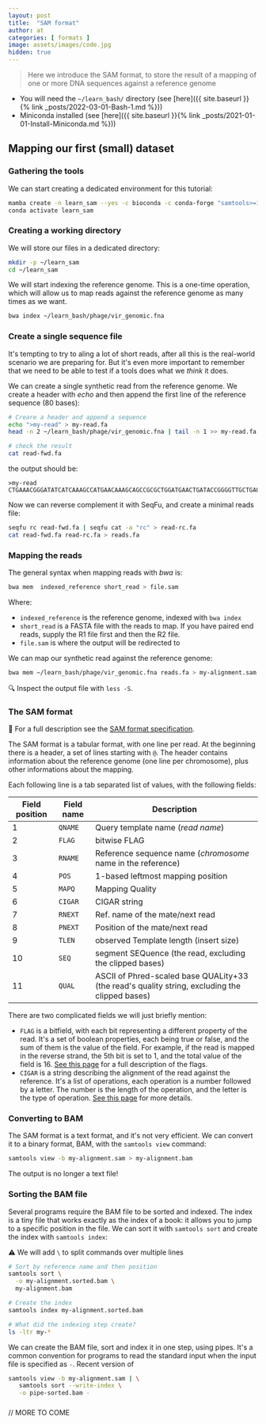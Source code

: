 ```yaml
---
layout: post
title:  "SAM format"
author: at
categories: [ formats ]
image: assets/images/code.jpg
hidden: true
---
```


> Here we introduce the SAM format, to store the result of a mapping
> of one or more DNA sequences against a reference genome

* You will need the `~/learn_bash/` directory (see [here]({{ site.baseurl }}{% link _posts/2022-03-01-Bash-1.md %}))
* Miniconda installed (see [here]({{ site.baseurl }}{% link _posts/2021-01-01-Install-Miniconda.md %}))
  
## Mapping our first (small) dataset

### Gathering the tools

We can start creating a dedicated environment for this tutorial:

```bash
mamba create -n learn_sam --yes -c bioconda -c conda-forge "samtools>=1.12" "bwa>=0.7.17" "seqfu>=1.11"
conda activate learn_sam
```

### Creating a working directory

We will store our files in a dedicated directory:

```bash
mkdir -p ~/learn_sam
cd ~/learn_sam
```

We will start indexing the reference genome. This is a one-time operation, which
will allow us to map reads against the reference genome as many times as we want.

```bash
bwa index ~/learn_bash/phage/vir_genomic.fna
```

### Create a single sequence file

It's tempting to try to aling a lot of short reads, after all this is the real-world
scenario we are preparing for.
But it's even more important to remember that we need to be able to test if a tools does 
what we *think* it does.

We can create a single synthetic read from the reference genome. We create a header
with *echo* and then append the first line of the reference sequence (80 bases):

```bash
# Creare a header and append a sequence
echo ">my-read" > my-read.fa
head -n 2 ~/learn_bash/phage/vir_genomic.fna | tail -n 1 >> my-read.fa

# check the result
cat read-fwd.fa
```

the output should be:

```text
>my-read
CTGAAACGGGATATCATCAAAGCCATGAACAAAGCAGCCGCGCTGGATGAACTGATACCGGGGTTGCTGAGTGAATATAT
```

Now we can reverse complement it with SeqFu, and create a minimal reads file:


```bash
seqfu rc read-fwd.fa | seqfu cat -a "rc" > read-rc.fa
cat read-fwd.fa read-rc.fa > reads.fa
```

### Mapping the reads

The general syntax when mapping reads with *bwa* is:

```bash
bwa mem  indexed_reference short_read > file.sam
```

Where:

* `indexed_reference` is the reference genome, indexed with `bwa index`
* `short_read` is a FASTA file with the reads to map. If you have paired end reads, supply the R1 file first and then the R2 file.
* `file.sam` is where the output will be redirected to

We can map our synthetic read against the reference genome:

```bash
bwa mem ~/learn_bash/phage/vir_genomic.fna reads.fa > my-alignment.sam
```

:mag: Inspect the output file with `less -S`.


### The SAM format

:book: For a full description see the [SAM format specification](https://samtools.github.io/hts-specs/SAMv1.pdf).

The SAM format is a tabular format, with one line per read. At the beginning there is a header, a set of
lines starting with `@`. The header contains information about the reference genome (one line per chromosome),
plus other informations about the mapping.

Each following line is a tab separated list of values, with the following fields:

Field position | Field name | Description
---|-------|------------
1  | `QNAME` | Query template name (*read name*)
2  | `FLAG`  | bitwise FLAG
3  | `RNAME` | Reference sequence name (*chromosome* name in the reference)
4  | `POS`   | 1-based leftmost mapping position
5  | `MAPQ`  | Mapping Quality
6  | `CIGAR` | CIGAR string
7  | `RNEXT` | Ref. name of the mate/next read
8  | `PNEXT` | Position of the mate/next read
9  | `TLEN`  | observed Template length (insert size)
10 | `SEQ`   | segment SEQuence (the read, excluding the clipped bases)
11 | `QUAL`  | ASCII of Phred-scaled base QUALity+33 (the read's quality string, excluding the clipped bases)

There are two complicated fields we will just briefly mention:

* `FLAG` is a bitfield, with each bit representing a different property of the read. It's a set of boolean properties,
each being true or false, and the sum of them is the value of the field. For example, if the read is mapped in the
reverse strand, the 5th bit is set to 1, and the total value of the field is 16. [See this page](https://broadinstitute.github.io/picard/explain-flags.html) for a full description of the flags.
* `CIGAR` is a string describing the alignment of the read against the reference. It's a list of operations, each
operation is a number followed by a letter. The number is the length of the operation, and the letter is the type of
operation. [See this page](https://replicongenetics.com/cigar-strings-explained/) for more details.

### Converting to BAM

The SAM format is a text format, and it's not very efficient. We can convert it to a binary format, BAM, with
the `samtools view` command:

```bash
samtools view -b my-alignment.sam > my-alignment.bam
```

The output is no longer a text file!

### Sorting the BAM file

Several programs require the BAM file to be sorted and indexed. The index is a tiny file that
works exactly as the index of a book: it allows you to jump to a specific position in the file.
We can sort it with `samtools sort` and create the index with `samtools index`:

:warning: We will add `\` to split commands over multiple lines

```bash
# Sort by reference name and then position
samtools sort \
  -o my-alignment.sorted.bam \
  my-alignment.bam 

# Create the index
samtools index my-alignment.sorted.bam

# What did the indexing step create?
ls -ltr my-*
```

We can create the BAM file, sort and index it in one step, using pipes. It's a common convention
for programs to read the standard input when the input file is specified as `-`. Recent version
of 


```bash
samtools view -b my-alignment.sam | \
   samtools sort --write-index \
   -o pipe-sorted.bam - 
```

### 

// MORE TO COME
